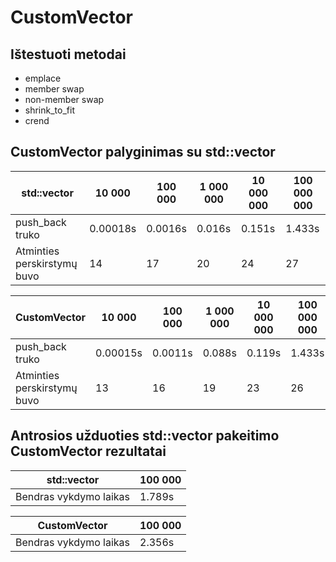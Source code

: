 # CustomVector

## Ištestuoti metodai

* emplace
* member swap
* non-member swap
* shrink_to_fit
* crend


## CustomVector palyginimas su std::vector

| **std::vector**                             | 10 000    | 100 000 | 1 000 000 | 10 000 000 | 100 000 000 |
| ------------------------------------------- | --------- | ------- | --------- | ---------- | ----------- |
| push_back truko                             | 0.00018s  | 0.0016s | 0.016s    | 0.151s     | 1.433s      |
| Atminties perskirstymų buvo                 | 14        | 17      | 20        | 24         | 27          |

| **CustomVector**                            | 10 000    | 100 000 | 1 000 000 | 10 000 000 | 100 000 000 |
| ------------------------------------------- | --------- | ------- | --------- | ---------- | ----------- |
| push_back truko                             | 0.00015s  | 0.0011s | 0.088s    | 0.119s     | 1.433s      |
| Atminties perskirstymų buvo                 | 13        | 16      | 19        | 23         | 26          |

## Antrosios užduoties std::vector pakeitimo CustomVector rezultatai

| **std::vector**                       | 100 000 |
| ------------------------------------- | ------- |
| Bendras vykdymo laikas                | 1.789s  |

| **CustomVector**                      | 100 000 |
| ------------------------------------- | ------- |
| Bendras vykdymo laikas                | 2.356s  |
